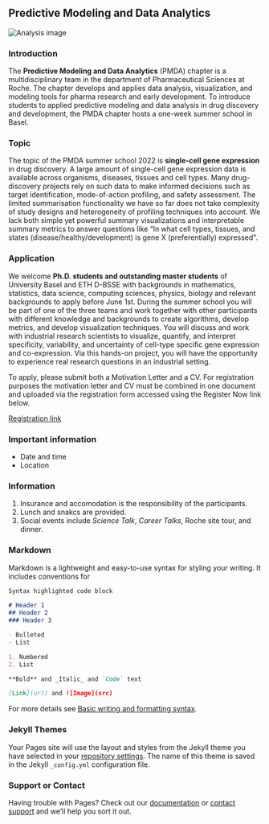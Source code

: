 ## Predictive Modeling and Data Analytics

![Analysis image](https://freedesignfile.com/398331-using-computer-data-analysis-stock-photo-02/)


### Introduction

The **Predictive Modeling and Data Analytics** (PMDA) chapter is a multidisciplinary team in the department of Pharmaceutical Sciences at Roche. The chapter develops and applies data analysis, visualization, and modeling tools for pharma research and early development. To introduce students to applied predictive modeling and data analysis in drug discovery and development, the PMDA chapter hosts a one-week summer school in Basel.


### Topic

The topic of the PMDA summer school 2022 is **single-cell gene expression** in drug discovery. A large amount of single-cell gene expression data is available across organisms, diseases, tissues and cell types. Many drug-discovery projects rely on such data to make informed decisions such as target identification, mode-of-action profiling, and safety assessment. The limited summarisation functionality we have so far does not take complexity of study designs and heterogeneity of profiling techniques into account. We lack both simple yet powerful summary visualizations and interpretable summary metrics to answer questions like “In what cell types, tissues, and states (disease/healthy/development) is gene X (preferentially) expressed".


### Application

We welcome **Ph.D. students and outstanding master students** of University Basel and ETH D-BSSE with backgrounds in mathematics, statistics, data science, computing sciences, physics, biology and relevant backgrounds to apply before June 1st. During the summer school you will be part of one of the three teams and work together with other participants with different knowledge and backgrounds to create algorithms, develop metrics, and develop visualization techniques. You will discuss and work with industrial research scientists to visualize, quantify, and interpret specificity, variability, and uncertainty of cell-type specific gene expression and co-expression. Via this hands-on project, you will have the opportunity to experience real research questions in an industrial setting.


To apply, please submit both a Motivation Letter and a CV. For registration purposes the motivation letter and CV must be combined in one document and uploaded via the registration form accessed using the Register Now link below.

[Registration link](https://careers.roche.com/global/en/event/62691fe7c9e77c000927ec38/Predictive-Modeling-and-Data-Analysis-Summer-School)


### Important information

* Date and time
* Location


### Information

1. Insurance and accomodation is the responsibility of the participants.
1. Lunch and snakcs are provided.
2. Social events include *Science Talk*, *Career Talks*, Roche site tour, and dinner.

### Markdown

Markdown is a lightweight and easy-to-use syntax for styling your writing. It includes conventions for

```markdown
Syntax highlighted code block

# Header 1
## Header 2
### Header 3

- Bulleted
- List

1. Numbered
2. List

**Bold** and _Italic_ and `Code` text

[Link](url) and ![Image](src)
```

For more details see [Basic writing and formatting syntax](https://docs.github.com/en/github/writing-on-github/getting-started-with-writing-and-formatting-on-github/basic-writing-and-formatting-syntax).

### Jekyll Themes

Your Pages site will use the layout and styles from the Jekyll theme you have selected in your [repository settings](https://github.com/LuisaMohr/PMDA-Summer-School/settings/pages). The name of this theme is saved in the Jekyll `_config.yml` configuration file.

### Support or Contact

Having trouble with Pages? Check out our [documentation](https://docs.github.com/categories/github-pages-basics/) or [contact support](https://support.github.com/contact) and we’ll help you sort it out.
